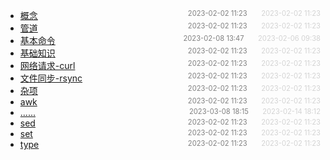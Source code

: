 - [概念](%E6%A6%82%E5%BF%B5)<span style="font-size:.8em;float:right"><span style="color:orange"></span><span style="padding-left:2em;color:gray;">2023-02-02 11:23</span><span style="padding-left:2em;color:lightgray;">2023-02-02 11:23</span></span>
- [管道](%E7%AE%A1%E9%81%93)<span style="font-size:.8em;float:right"><span style="color:orange"></span><span style="padding-left:2em;color:gray;">2023-02-02 11:23</span><span style="padding-left:2em;color:lightgray;">2023-02-02 11:23</span></span>
- [基本命令](%E5%9F%BA%E6%9C%AC%E5%91%BD%E4%BB%A4)<span style="font-size:.8em;float:right"><span style="color:orange"></span><span style="padding-left:2em;color:gray;">2023-02-08 13:47</span><span style="padding-left:2em;color:lightgray;">2023-02-06 09:38</span></span>
- [基础知识](%E5%9F%BA%E7%A1%80%E7%9F%A5%E8%AF%86)<span style="font-size:.8em;float:right"><span style="color:orange"></span><span style="padding-left:2em;color:gray;">2023-02-02 11:23</span><span style="padding-left:2em;color:lightgray;">2023-02-02 11:23</span></span>
- [网络请求-curl](%E7%BD%91%E7%BB%9C%E8%AF%B7%E6%B1%82-curl)<span style="font-size:.8em;float:right"><span style="color:orange"></span><span style="padding-left:2em;color:gray;">2023-02-02 11:23</span><span style="padding-left:2em;color:lightgray;">2023-02-02 11:23</span></span>
- [文件同步-rsync](%E6%96%87%E4%BB%B6%E5%90%8C%E6%AD%A5-rsync)<span style="font-size:.8em;float:right"><span style="color:orange"></span><span style="padding-left:2em;color:gray;">2023-02-02 11:23</span><span style="padding-left:2em;color:lightgray;">2023-02-02 11:23</span></span>
- [杂项](%E6%9D%82%E9%A1%B9)<span style="font-size:.8em;float:right"><span style="color:orange"></span><span style="padding-left:2em;color:gray;">2023-02-02 11:23</span><span style="padding-left:2em;color:lightgray;">2023-02-02 11:23</span></span>
- [awk](awk)<span style="font-size:.8em;float:right"><span style="color:orange"></span><span style="padding-left:2em;color:gray;">2023-02-02 11:23</span><span style="padding-left:2em;color:lightgray;">2023-02-02 11:23</span></span>
- [......]()<span style="font-size:.8em;float:right"><span style="color:orange"></span><span style="padding-left:2em;color:gray;">2023-03-08 18:15</span><span style="padding-left:2em;color:lightgray;">2023-02-14 18:12</span></span>
- [sed](sed)<span style="font-size:.8em;float:right"><span style="color:orange"></span><span style="padding-left:2em;color:gray;">2023-02-02 11:23</span><span style="padding-left:2em;color:lightgray;">2023-02-02 11:23</span></span>
- [set](set)<span style="font-size:.8em;float:right"><span style="color:orange"></span><span style="padding-left:2em;color:gray;">2023-02-02 11:23</span><span style="padding-left:2em;color:lightgray;">2023-02-02 11:23</span></span>
- [type](type)<span style="font-size:.8em;float:right"><span style="color:orange"></span><span style="padding-left:2em;color:gray;">2023-02-02 11:23</span><span style="padding-left:2em;color:lightgray;">2023-02-02 11:23</span></span>
